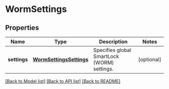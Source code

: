 # WormSettings

## Properties
Name | Type | Description | Notes
------------ | ------------- | ------------- | -------------
**settings** | [**WormSettingsSettings**](WormSettingsSettings.md) | Specifies global SmartLock (WORM) settings. | [optional] 

[[Back to Model list]](../README.md#documentation-for-models) [[Back to API list]](../README.md#documentation-for-api-endpoints) [[Back to README]](../README.md)


